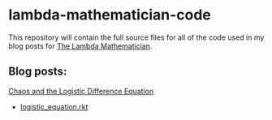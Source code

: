 # lambda-mathematician-code

This repository will contain the full source files for all of the code used in my blog posts for [The Lambda Mathematician](http://thelambdamathematician.blogspot.com).

Blog posts:
-----------

[Chaos and the Logistic Difference Equation]() 
 - [logistic_equation.rkt](https://github.com/RussellAndrewEdson/lambda-mathematician-code/blob/master/logistic_equation.rkt)
